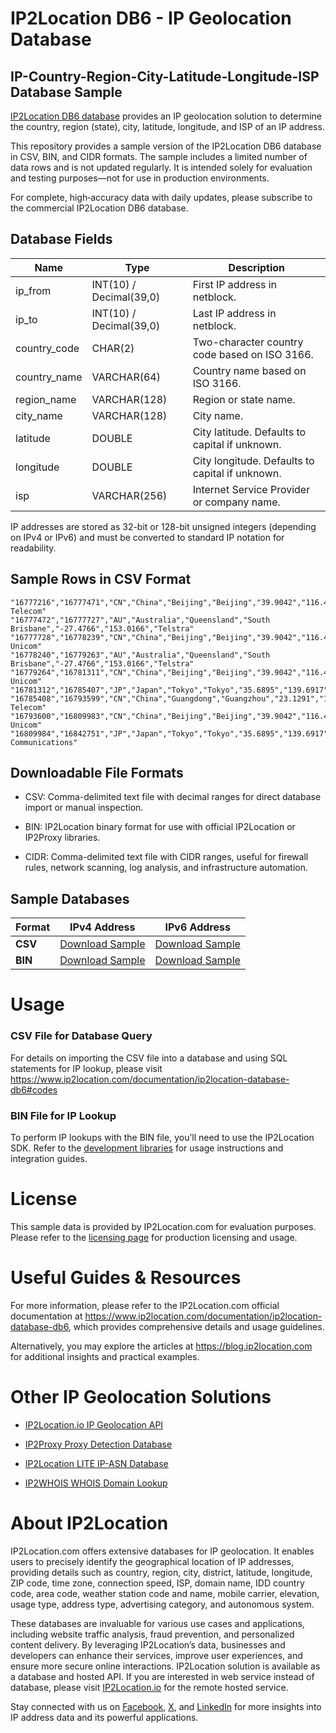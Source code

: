 # IP2Location DB6 - IP Geolocation Database

## IP-Country-Region-City-Latitude-Longitude-ISP Database Sample

[IP2Location DB6 database](https://www.ip2location.com/database/db6-ip-country-region-city-latitude-longitude-isp) provides an IP geolocation solution to determine the country, region (state), city, latitude, longitude, and ISP of an IP address.

This repository provides a sample version of the IP2Location DB6 database in CSV, BIN, and CIDR formats. The sample includes a limited number of data rows and is not updated regularly. It is intended solely for evaluation and testing purposes—not for use in production environments.

For complete, high‑accuracy data with daily updates, please subscribe to the commercial IP2Location DB6 database.

## Database Fields

| **Name**      | **Type**                    | **Description**                             |
|---------------|-----------------------------|---------------------------------------------|
| ip_from       | INT(10) / Decimal(39,0)     | First IP address in netblock.               |
| ip_to         | INT(10) / Decimal(39,0)     | Last IP address in netblock.                |
| country_code  | CHAR(2)                     | Two-character country code based on ISO 3166. |
| country_name  | VARCHAR(64)                 | Country name based on ISO 3166.             |
| region_name   | VARCHAR(128)                | Region or state name.                       |
| city_name     | VARCHAR(128)                | City name.                                  |
| latitude      | DOUBLE                      | City latitude. Defaults to capital if unknown. |
| longitude     | DOUBLE                      | City longitude. Defaults to capital if unknown. |
| isp           | VARCHAR(256)                | Internet Service Provider or company name.  |

IP addresses are stored as 32-bit or 128-bit unsigned integers (depending on IPv4 or IPv6) and must be converted to standard IP notation for readability.

## Sample Rows in CSV Format
```csv
"16777216","16777471","CN","China","Beijing","Beijing","39.9042","116.4074","China Telecom"
"16777472","16777727","AU","Australia","Queensland","South Brisbane","-27.4766","153.0166","Telstra"
"16777728","16778239","CN","China","Beijing","Beijing","39.9042","116.4074","China Unicom"
"16778240","16779263","AU","Australia","Queensland","South Brisbane","-27.4766","153.0166","Telstra"
"16779264","16781311","CN","China","Beijing","Beijing","39.9042","116.4074","China Unicom"
"16781312","16785407","JP","Japan","Tokyo","Tokyo","35.6895","139.6917","SoftBank"
"16785408","16793599","CN","China","Guangdong","Guangzhou","23.1291","113.2644","China Telecom"
"16793600","16809983","CN","China","Beijing","Beijing","39.9042","116.4074","China Unicom"
"16809984","16842751","JP","Japan","Tokyo","Tokyo","35.6895","139.6917","NTT Communications"
```

## Downloadable File Formats

- CSV: Comma-delimited text file with decimal ranges for direct database import or manual inspection.

- BIN: IP2Location binary format for use with official IP2Location or IP2Proxy libraries.

- CIDR: Comma-delimited text file with CIDR ranges, useful for firewall rules, network scanning, log analysis, and infrastructure automation.

## Sample Databases

| Format       | IPv4 Address                                                                                                         | IPv6 Address                                                                                                         |
|--------------|---------------------------------------------------------------------------------------------------------------------|---------------------------------------------------------------------------------------------------------------------|
| **CSV**      | [Download Sample](https://github.com/ip2location/sample-databases/tree/main/IP2Location/DB6/ip2location-db6-sample.ipv4.csv) | [Download Sample](https://github.com/ip2location/sample-databases/tree/main/IP2Location/DB6/ip2location-db6-sample.ipv6.csv) |
| **BIN**      | [Download Sample](https://github.com/ip2location/sample-databases/tree/main/IP2Location/DB6/ip2location-db6-sample.ipv4.bin) | [Download Sample](https://github.com/ip2location/sample-databases/tree/main/IP2Location/DB6/ip2location-db6-sample.ipv6.bin) |

# Usage

### CSV File for Database Query

For details on importing the CSV file into a database and using SQL statements for IP lookup, please visit <https://www.ip2location.com/documentation/ip2location-database-db6#codes>

### BIN File for IP Lookup

To perform IP lookups with the BIN file, you’ll need to use the IP2Location SDK. Refer to the [development libraries](https://www.ip2location.com/development-libraries/) for usage instructions and integration guides.

# License

This sample data is provided by IP2Location.com for evaluation purposes. Please refer to the [licensing page](https://www.ip2location.com/licensing) for production licensing and usage.

# Useful Guides & Resources

For more information, please refer to the IP2Location.com official documentation at <https://www.ip2location.com/documentation/ip2location-database-db6>, which provides comprehensive details and usage guidelines.

Alternatively, you may explore the articles at <https://blog.ip2location.com> for additional insights and practical examples.

# Other IP Geolocation Solutions

- [IP2Location.io IP Geolocation API](https://www.ip2location.io)

- [IP2Proxy Proxy Detection Database](https://www.ip2location.com/database/ip2proxy)

- [IP2Location LITE IP-ASN Database](https://lite.ip2location.com/database-asn)

- [IP2WHOIS WHOIS Domain Lookup](https://www.ip2whois.com/)

# About IP2Location

IP2Location.com offers extensive databases for IP geolocation. It enables users to precisely identify the geographical location of IP addresses, providing details such as country, region, city, district, latitude, longitude, ZIP code, time zone, connection speed, ISP, domain name, IDD country code, area code, weather station code and name, mobile carrier, elevation, usage type, address type, advertising category, and autonomous system.

These databases are invaluable for various use cases and applications, including website traffic analysis, fraud prevention, and personalized content delivery. By leveraging IP2Location’s data, businesses and developers can enhance their services, improve user experiences, and ensure more secure online interactions. IP2Location solution is available as a database and hosted API. If you are interested in web service instead of database, please visit [IP2Location.io](https://www.ip2location.io) for the remote hosted service.

Stay connected with us on [Facebook](https://www.facebook.com/ip2location), [X](https://x.com/ip2location), and [LinkedIn](https://www.linkedin.com/company/ip2location) for more insights into IP address data and its powerful applications.
